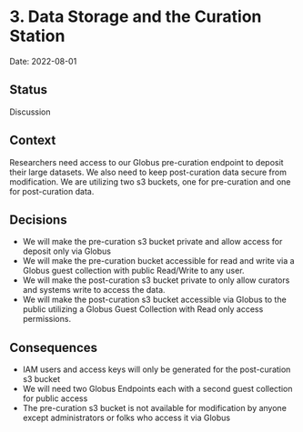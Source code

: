 # 3. Data Storage and the Curation Station

Date: 2022-08-01

## Status

Discussion

## Context

Researchers need access to our Globus pre-curation endpoint to deposit their large datasets. We also need to keep post-curation data secure from modification.  We are utilizing two s3 buckets, one for pre-curation and one for post-curation data.

## Decisions

* We will make the pre-curation s3 bucket private and allow access for deposit only via Globus
* We will make the pre-curation bucket accessible for read and write via a Globus guest collection with public Read/Write to any user.
* We will make the post-curation s3 bucket private to only allow curators and systems write to access the data.
* We will make the post-curation s3 bucket accessible via Globus to the public utilizing a Globus Guest Collection with Read only access permissions.


## Consequences

* IAM users and access keys will only be generated for the post-curation s3 bucket
* We will need two Globus Endpoints each with a second guest collection for public access
* The pre-curation s3 bucket is not available for modification by anyone except administrators or folks who access it via Globus
